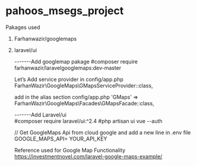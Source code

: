 # pahoos_msegs_project

Pakages used 
1. Farhanwazir/googlemaps
2. laravel/ui
    
    -------Add googlemap pakage
    #composer require farhanwazir/laravelgooglemaps:dev-master

    Let’s Add service provider in config/app.php
    FarhanWazir\GoogleMaps\GMapsServiceProvider::class,
    
    add in the alias section config/app.php
    'GMaps' => FarhanWazir\GoogleMaps\Facades\GMapsFacade::class,
    
    -------Add Laravel/ui    
    #composer require laravel/ui:^2.4
    #php artisan ui vue --auth
    
    // Get GoogleMaps Api from cloud google and add a new line in .env file 
    GOOGLE_MAPS_API= YOUR_API_KEY
    
    Reference used for Google Map Functionality
    https://investmentnovel.com/laravel-google-maps-example/
